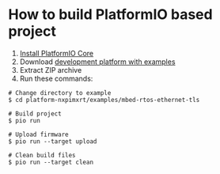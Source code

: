How to build PlatformIO based project
=====================================

1. [Install PlatformIO Core](https://docs.platformio.org/page/core.html)
2. Download [development platform with examples](https://github.com/platformio/platform-nxpimxrt/archive/develop.zip)
3. Extract ZIP archive
4. Run these commands:

```shell
# Change directory to example
$ cd platform-nxpimxrt/examples/mbed-rtos-ethernet-tls

# Build project
$ pio run

# Upload firmware
$ pio run --target upload

# Clean build files
$ pio run --target clean
```

